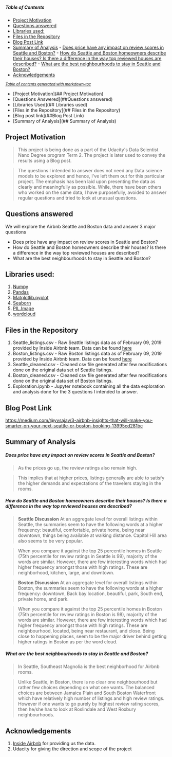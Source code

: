 
##### Table of Contents  
- [Project Motivation](#project-motivation)
- [Questions answered](#questions-answered)
- [Libraries used:](#libraries-used-)
- [Files in the Repository](#files-in-the-repository)
- [Blog Post Link](#blog-post-link)
- [Summary of Analysis](#summary-of-analysis)
      - [Does price have any impact on review scores in Seattle and Boston?](#does-price-have-any-impact-on-review-scores-in-seattle-and-boston-)
      - [How do Seattle and Boston homeowners describe their houses? Is there a difference in the way top reviewed houses are described?](#how-do-seattle-and-boston-homeowners-describe-their-houses--is-there-a-difference-in-the-way-top-reviewed-houses-are-described-)
      - [What are the best neighbourhoods to stay in Seattle and Boston?](#what-are-the-best-neighbourhoods-to-stay-in-seattle-and-boston-)
- [Acknowledgements](#acknowledgements)

<small><i><a href='http://ecotrust-canada.github.io/markdown-toc/'>Table of contents generated with markdown-toc</a></i></small>

- [Project Motivation](## Project Motivation)
- [Questions Answered](##Questions answered)  
- [Libraries Used](## Libraries used)  
- [Files in the Repository](## Files in the Repository)
- [Blog post link](##Blog Post Link)
- [Summary of Analysis](## Summary of Analysis)

## Project Motivation
>This project is being done as a part of the Udacity's Data Scientist Nano Degree program Term 2. The project is later used to convey the results using a Blog post.

>The questions I intended to answer does not need any Data science models to be explored and hence, I've left them out for this particular project. The emphasis has been laid upon presenting the data as clearly and meaningfully as possible. While, there have been others who worked on the same data, I have purposefully, avoided to answer regular questions and tried to look at unusual questions.

## Questions answered
We will explore the Airbnb Seattle and Boston data and answer 3 major questions
  - Does price have any impact on review scores in Seattle and Boston?
  - How do Seattle and Boston homeowners describe their houses? Is there a difference in the way top reviewed houses are described?
  - What are the best neighbourhoods to stay in Seattle and Boston?

## Libraries used:
1. [Numpy](https://www.numpy.org/)
2. [Pandas](https://pandas.pydata.org/)
3. [Matplotlib.pyplot](https://matplotlib.org/api/_as_gen/matplotlib.pyplot.html)
4. [Seaborn](https://seaborn.pydata.org/)
5. [PIL.Image](https://pillow.readthedocs.io/en/stable/reference/Image.html)
6. [wordcloud](https://amueller.github.io/word_cloud/generated/wordcloud.WordCloud.html)

## Files in the Repository
1. Seattle_listings.csv - Raw Seattle listings data as of February 09, 2019 provided by Inside Airbnb team. Data can be found [here](http://insideairbnb.com/get-the-data.html)
2. Boston_listings.csv - Raw Boston listings data as of February 09, 2019 provided by Inside Airbnb team. Data can be found [here](http://insideairbnb.com/get-the-data.html)
3. Seattle_cleaned.csv - Cleaned csv file generated after few modifications done on the original data set of Seattle listings.
4. Boston_cleaned.csv - Cleaned csv file generated after few modifications done on the original data set of Boston listings.
5. Exploration.ipynb - Jupyter notebook containing all the data exploration and analysis done for the 3 questions I intended to answer.

## Blog Post Link
https://medium.com/@yvsajay/3-airbnb-insights-that-will-make-you-smarter-on-your-next-seattle-or-boston-booking-13995cd281bc 

## Summary of Analysis
##### Does price have any impact on review scores in Seattle and Boston?
>As the prices go up, the review ratings also remain high. 

>This implies that at higher prices, listings generally are able to satisfy the higher demands and expectations of the travelers staying in the rooms.

##### How do Seattle and Boston homeowners describe their houses? Is there a difference in the way top reviewed houses are described?
>**Seattle Discussion**
>At an aggregate level for overall listings within Seattle, the summaries seem to have the following words at a higher frequency: beautiful, comfortable, private home, being near downtown, things being available at walking distance. Capitol Hill area also seems to be very popular.

>When you compare it against the top 25 percentile homes in Seattle (75th percentile for review ratings in Seattle is 99), majority of the words are similar. However, there are few interesting words which had higher frequency amongst those with high ratings. These are neighborhood, kitchen, large, and downtown.

>**Boston Discussion**
>At an aggregate level for overall listings within Boston, the summaries seem to have the following words at a higher frequency: downtown, Back bay location, beautiful, park, South end, private home, and park.

>When you compare it against the top 25 percentile homes in Boston (75th percentile for review ratings in Boston is 98), majority of the words are similar. However, there are few interesting words which had higher frequency amongst those with high ratings. These are neighbourhood, located, being near restaurant, and close. Being close to happening places, seem to be the major driver behind getting higher ratings in Boston as per the word cloud.

##### What are the best neighbourhoods to stay in Seattle and Boston?
>In Seattle, Southeast Magnolia is the best neighborhood for Airbnb rooms.

>Unlike Seattle, in Boston, there is no clear one neighbourhood but rather few choices depending on what one wants. The balanced choices are between Jamaica Plain and South Boston Waterfront which have relatively high number of listings and high review ratings. However if one wants to go purely by highest review rating scores, then he/she has to look at Roslindale and West Roxbury neighbourhoods.

## Acknowledgements 
1. [Inside Airbnb](http://insideairbnb.com/get-the-data.html) for providing us the data.
2. Udacity for giving the direction and scope of the project
